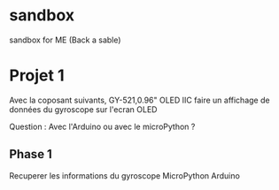 # sandbox
sandbox for ME (Back a sable)

# Projet 1
Avec la coposant suivants, GY-521,0.96" OLED IIC faire un affichage de données du gyroscope sur l'ecran OLED

Question : Avec l'Arduino ou avec le microPython ?

  ## Phase 1
 
 Recuperer les informations du gyroscope 
  MicroPython
  Arduino

